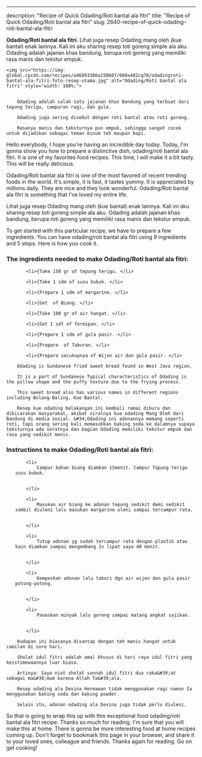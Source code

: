 ---
description: "Recipe of Quick Odading/Roti bantal ala fitri"
title: "Recipe of Quick Odading/Roti bantal ala fitri"
slug: 2640-recipe-of-quick-odading-roti-bantal-ala-fitri

<p>
	<strong>Odading/Roti bantal ala fitri</strong>. 
	Lihat juga resep Odading mang oleh (kue bantal) enak lainnya. Kali ini aku sharing resep toti goreng simple ala aku. Odading adalah jajanan khas bandung, berupa roti goreng yang memiliki rasa manis dan tekstur empuk.
</p>
<p>
	
	<img src="https://img-global.cpcdn.com/recipes/a46893386a150607/680x482cq70/odadingroti-bantal-ala-fitri-foto-resep-utama.jpg" alt="Odading/Roti bantal ala fitri" style="width: 100%;">
	
	
		Odading adalah salah satu jajanan khas Bandung yang terbuat dari tepung terigu, campuran ragi, dan gula.
	
		Odading juga sering disebut dengan roti bantal atau roti goreng.
	
		Rasanya manis dan teksturnya pun empuk, sehingga sangat cocok untuk dijadikan sebagai teman minum teh maupun kopi.
	
</p>
<p>
	Hello everybody, I hope you're having an incredible day today. Today, I'm gonna show you how to prepare a distinctive dish, odading/roti bantal ala fitri. It is one of my favorites food recipes. This time, I will make it a bit tasty. This will be really delicious.
</p>
	
<p>
	Odading/Roti bantal ala fitri is one of the most favored of recent trending foods in the world. It's simple, it is fast, it tastes yummy. It is appreciated by millions daily. They are nice and they look wonderful. Odading/Roti bantal ala fitri is something that I've loved my entire life.
</p>
<p>
	Lihat juga resep Odading mang oleh (kue bantal) enak lainnya. Kali ini aku sharing resep toti goreng simple ala aku. Odading adalah jajanan khas bandung, berupa roti goreng yang memiliki rasa manis dan tekstur empuk.
</p>

<p>
To get started with this particular recipe, we have to prepare a few ingredients. You can have odading/roti bantal ala fitri using 9 ingredients and 5 steps. Here is how you cook it.
</p>

<h3>The ingredients needed to make Odading/Roti bantal ala fitri:</h3>

<ol>
	
		<li>{Take 150 gr of tepung terigu. </li>
	
		<li>{Take 1 sdm of susu bubuk. </li>
	
		<li>{Prepare 1 sdm of margarine. </li>
	
		<li>{Get  of Biang. </li>
	
		<li>{Take 100 gr of air hangat. </li>
	
		<li>{Get 1 sdt of fermipan. </li>
	
		<li>{Prepare 1 sdm of gula pasir. </li>
	
		<li>{Prepare  of Taburan. </li>
	
		<li>{Prepare secukupnya of Wijen air dan gula pasir. </li>
	
</ol>
<p>
	
		Odading is Sundanese fried sweet bread found in West Java region.
	
		It is a part of Sundanese Typical characteristics of Odading is the pillow shape and the puffy texture due to the frying process.
	
		This sweet bread also has various names in different regions including Bolang-Baling, Kue Bantal.
	
		Resep kue odading belakangan ini kembali ramai diburu dan dibicarakan masyarakat, akibat viralnya kue odading Mang Oleh dari Bandung di media sosial. &#34;Odading ini adonannya memang seperti roti, tapi orang sering kali memasukkan baking soda ke dalamnya supaya teksturnya ada seratnya dan bagian Odading memiliki tekstur empuk dan rasa yang sedikit manis.
	
</p>

<h3>Instructions to make Odading/Roti bantal ala fitri:</h3>

<ol>
	
		<li>
			Campur bahan biang diamkan 15menit. Campur Tapung terigu susu bubuk.
			
			
		</li>
	
		<li>
			Masukan air biang ke adonan tepung sedikit demi sedikit sambil diuleni lalu masukan margarine uleni sampai tercampur rata.
			
			
		</li>
	
		<li>
			Tutup adonan yg sudah tercampur rata dengan plastik atau kain diamkan sampai mengembang 2x lipat saya 40 menit.
			
			
		</li>
	
		<li>
			Kempeskan adonan lalu taburi dgn air wijen dan gula pasir potong-potong.
			
			
		</li>
	
		<li>
			Panaskan minyak lalu goreng sampai matang angkat sajikan.
			
			
		</li>
	
</ol>

<p>
	
		Kudapan ini biasanya disantap dengan teh manis hangat untuk camilan di sore hari.
	
		Sholat idul fitri adalah amal khusus di hari raya idul fitri yang keistimewaannya luar biasa.
	
		Artinya: Saya niat sholat sunnah idul fitri dua raka&#39;at sebagai ma&#39;mum karena Allah Ta&#39;ala.
	
		Resep odading ala Devina Hermawan tidak menggunakan ragi namun Ia menggunakan baking soda dan baking powder.
	
		Selain itu, adonan odading ala Devina juga tidak perlu diuleni.
	
</p>

<p>
	So that is going to wrap this up with this exceptional food odading/roti bantal ala fitri recipe. Thanks so much for reading. I'm sure that you will make this at home. There is gonna be more interesting food at home recipes coming up. Don't forget to bookmark this page in your browser, and share it to your loved ones, colleague and friends. Thanks again for reading. Go on get cooking!
</p>
